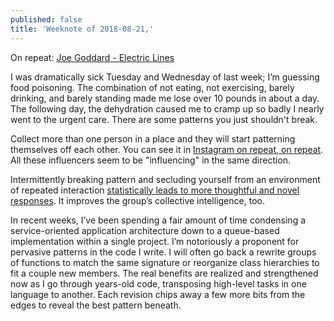 ```yaml
---
published: false
title: 'Weeknote of 2018-08-21,'
---
```

On repeat: [Joe Goddard - Electric Lines](https://www.youtube.com/watch?v=bRzkF-IeOX8)

I was dramatically sick Tuesday and Wednesday of last week; I’m guessing food poisoning. The combination of not eating, not exercising, barely drinking, and barely standing made me lose over 10 pounds in about a day. The following day, the dehydration caused me to cramp up so badly I nearly went to the urgent care. There are some patterns you just shouldn't break.

Collect more than one person in a place and they will start patterning themselves off each other. You can see it in [Instagram on repeat, on repeat](https://www.instagram.com/insta_repeat/). All these influencers seem to be "influencing" in the same direction.

Intermittently breaking pattern and secluding yourself from an environment of repeated interaction [statistically leads to more thoughtful and novel responses](https://threadreaderapp.com/thread/1029124892439072768.html). It improves the group’s collective intelligence, too.

In recent weeks, I’ve been spending a fair amount of time condensing a service-oriented application architecture down to a queue-based implementation within a single project. I’m notoriously a proponent for pervasive patterns in the code I write. I will often go back a rewrite groups of functions to match the same signature or reorganize class hierarchies to fit a couple new members. The real benefits are realized and strengthened now as I go through years-old code, transposing high-level tasks in one language to another. Each revision chips away a few more bits from the edges to reveal the best pattern beneath. 